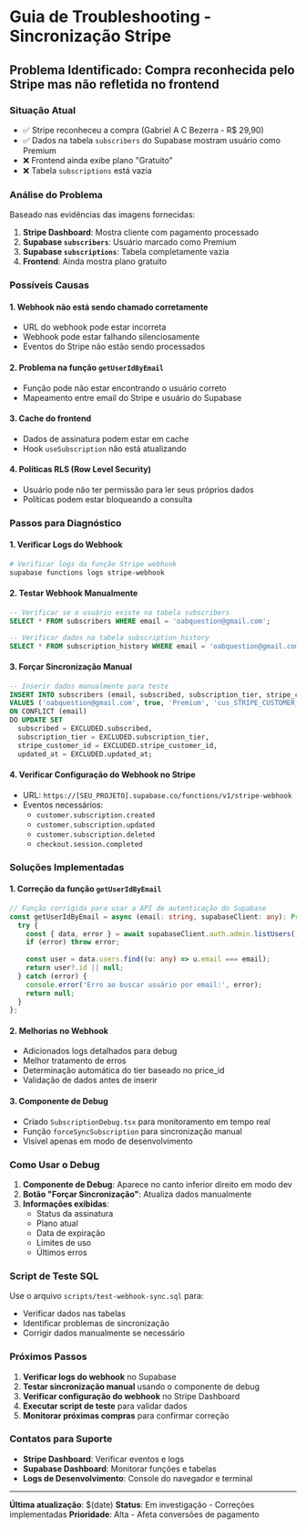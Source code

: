 # Guia de Troubleshooting - Sincronização Stripe

## Problema Identificado: Compra reconhecida pelo Stripe mas não refletida no frontend

### Situação Atual
- ✅ Stripe reconheceu a compra (Gabriel A C Bezerra - R$ 29,90)
- ✅ Dados na tabela `subscribers` do Supabase mostram usuário como Premium
- ❌ Frontend ainda exibe plano "Gratuito"
- ❌ Tabela `subscriptions` está vazia

### Análise do Problema

Baseado nas evidências das imagens fornecidas:

1. **Stripe Dashboard**: Mostra cliente com pagamento processado
2. **Supabase `subscribers`**: Usuário marcado como Premium
3. **Supabase `subscriptions`**: Tabela completamente vazia
4. **Frontend**: Ainda mostra plano gratuito

### Possíveis Causas

#### 1. Webhook não está sendo chamado corretamente
- URL do webhook pode estar incorreta
- Webhook pode estar falhando silenciosamente
- Eventos do Stripe não estão sendo processados

#### 2. Problema na função `getUserIdByEmail`
- Função pode não estar encontrando o usuário correto
- Mapeamento entre email do Stripe e usuário do Supabase

#### 3. Cache do frontend
- Dados de assinatura podem estar em cache
- Hook `useSubscription` não está atualizando

#### 4. Políticas RLS (Row Level Security)
- Usuário pode não ter permissão para ler seus próprios dados
- Políticas podem estar bloqueando a consulta

### Passos para Diagnóstico

#### 1. Verificar Logs do Webhook
```bash
# Verificar logs da função Stripe webhook
supabase functions logs stripe-webhook
```

#### 2. Testar Webhook Manualmente
```sql
-- Verificar se o usuário existe na tabela subscribers
SELECT * FROM subscribers WHERE email = 'oabquestion@gmail.com';

-- Verificar dados na tabela subscription_history
SELECT * FROM subscription_history WHERE email = 'oabquestion@gmail.com' ORDER BY created_at DESC;
```

#### 3. Forçar Sincronização Manual
```sql
-- Inserir dados manualmente para teste
INSERT INTO subscribers (email, subscribed, subscription_tier, stripe_customer_id, updated_at)
VALUES ('oabquestion@gmail.com', true, 'Premium', 'cus_STRIPE_CUSTOMER_ID', NOW())
ON CONFLICT (email) 
DO UPDATE SET 
  subscribed = EXCLUDED.subscribed,
  subscription_tier = EXCLUDED.subscription_tier,
  stripe_customer_id = EXCLUDED.stripe_customer_id,
  updated_at = EXCLUDED.updated_at;
```

#### 4. Verificar Configuração do Webhook no Stripe
- URL: `https://[SEU_PROJETO].supabase.co/functions/v1/stripe-webhook`
- Eventos necessários:
  - `customer.subscription.created`
  - `customer.subscription.updated`
  - `customer.subscription.deleted`
  - `checkout.session.completed`

### Soluções Implementadas

#### 1. Correção da função `getUserIdByEmail`
```typescript
// Função corrigida para usar a API de autenticação do Supabase
const getUserIdByEmail = async (email: string, supabaseClient: any): Promise<string | null> => {
  try {
    const { data, error } = await supabaseClient.auth.admin.listUsers();
    if (error) throw error;
    
    const user = data.users.find((u: any) => u.email === email);
    return user?.id || null;
  } catch (error) {
    console.error('Erro ao buscar usuário por email:', error);
    return null;
  }
};
```

#### 2. Melhorias no Webhook
- Adicionados logs detalhados para debug
- Melhor tratamento de erros
- Determinação automática do tier baseado no price_id
- Validação de dados antes de inserir

#### 3. Componente de Debug
- Criado `SubscriptionDebug.tsx` para monitoramento em tempo real
- Função `forceSyncSubscription` para sincronização manual
- Visível apenas em modo de desenvolvimento

### Como Usar o Debug

1. **Componente de Debug**: Aparece no canto inferior direito em modo dev
2. **Botão "Forçar Sincronização"**: Atualiza dados manualmente
3. **Informações exibidas**:
   - Status da assinatura
   - Plano atual
   - Data de expiração
   - Limites de uso
   - Últimos erros

### Script de Teste SQL

Use o arquivo `scripts/test-webhook-sync.sql` para:
- Verificar dados nas tabelas
- Identificar problemas de sincronização
- Corrigir dados manualmente se necessário

### Próximos Passos

1. **Verificar logs do webhook** no Supabase
2. **Testar sincronização manual** usando o componente de debug
3. **Verificar configuração do webhook** no Stripe Dashboard
4. **Executar script de teste** para validar dados
5. **Monitorar próximas compras** para confirmar correção

### Contatos para Suporte

- **Stripe Dashboard**: Verificar eventos e logs
- **Supabase Dashboard**: Monitorar funções e tabelas
- **Logs de Desenvolvimento**: Console do navegador e terminal

---

**Última atualização**: $(date)
**Status**: Em investigação - Correções implementadas
**Prioridade**: Alta - Afeta conversões de pagamento